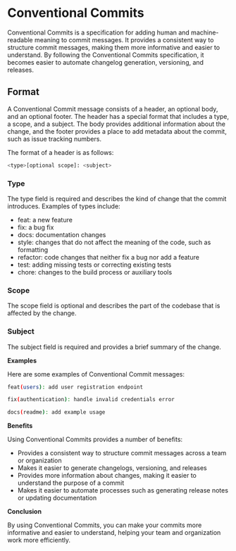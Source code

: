 # Conventional Commits

Conventional Commits is a specification for adding human and machine-readable meaning to commit messages. It provides a consistent way to structure commit messages, making them more informative and easier to understand. By following the Conventional Commits specification, it becomes easier to automate changelog generation, versioning, and releases.

## Format

A Conventional Commit message consists of a header, an optional body, and an optional footer. The header has a special format that includes a type, a scope, and a subject. The body provides additional information about the change, and the footer provides a place to add metadata about the commit, such as issue tracking numbers.

The format of a header is as follows:

```bash
<type>[optional scope]: <subject>
```

### Type

The type field is required and describes the kind of change that the commit introduces. Examples of types include:

- feat: a new feature
- fix: a bug fix
- docs: documentation changes
- style: changes that do not affect the meaning of the code, such as formatting
- refactor: code changes that neither fix a bug nor add a feature
- test: adding missing tests or correcting existing tests
- chore: changes to the build process or auxiliary tools

### Scope

The scope field is optional and describes the part of the codebase that is affected by the change.

### Subject

The subject field is required and provides a brief summary of the change.

**Examples**

Here are some examples of Conventional Commit messages:

```bash
feat(users): add user registration endpoint
```

```bash
fix(authentication): handle invalid credentials error
```

```bash
docs(readme): add example usage
```

**Benefits**

Using Conventional Commits provides a number of benefits:

- Provides a consistent way to structure commit messages across a team or organization
- Makes it easier to generate changelogs, versioning, and releases
- Provides more information about changes, making it easier to understand the purpose of a commit
- Makes it easier to automate processes such as generating release notes or updating documentation

**Conclusion**

By using Conventional Commits, you can make your commits more informative and easier to understand, helping your team and organization work more efficiently.
